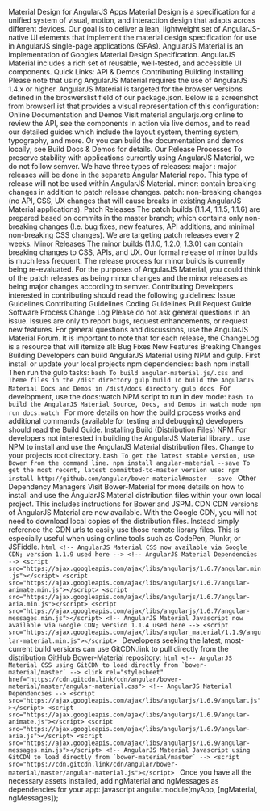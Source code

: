 Material Design for AngularJS Apps Material Design is a specification for a unified system of visual, motion, and interaction design that adapts across different devices. Our goal is to deliver a lean, lightweight set of AngularJS-native UI elements that implement the material design specification for use in AngularJS single-page applications (SPAs). AngularJS Material is an implementation of Googles Material Design Specification. AngularJS Material includes a rich set of reusable, well-tested, and accessible UI components. Quick Links: API & Demos Contributing Building Installing Please note that using AngularJS Material requires the use of AngularJS 1.4.x or higher. AngularJS Material is targeted for the browser versions defined in the broswerslist field of our package.json. Below is a screenshot from browserl.ist that provides a visual representation of this configuration: Online Documentation and Demos Visit material.angularjs.org online to review the API, see the components in action via live demos, and to read our detailed guides which include the layout system, theming system, typography, and more. Or you can build the documentation and demos locally; see Build Docs & Demos for details. Our Release Processes To preserve stability with applications currently using AngularJS Material, we do not follow semver. We have three types of releases: major : major releases will be done in the separate Angular Material repo. This type of release will not be used within AngularJS Material. minor: contain breaking changes in addition to patch release changes. patch: non-breaking changes (no API, CSS, UX changes that will cause breaks in existing AngularJS Material applications). Patch Releases The patch builds (1.1.4, 1.1.5, 1.1.6) are prepared based on commits in the master branch; which contains only non-breaking changes (I.e. bug fixes, new features, API additions, and minimal non-breaking CSS changes). We are targeting patch releases every 2 weeks. Minor Releases The minor builds (1.1.0, 1.2.0, 1.3.0) can contain breaking changes to CSS, APIs, and UX. Our formal release of minor builds is much less frequent. The release process for minor builds is currently being re-evaluated. For the purposes of AngularJS Material, you could think of the patch releases as being minor changes and the minor releases as being major changes according to semver. Contributing Developers interested in contributing should read the following guidelines: Issue Guidelines Contributing Guidelines Coding Guidelines Pull Request Guide Software Process Change Log Please do not ask general questions in an issue. Issues are only to report bugs, request enhancements, or request new features. For general questions and discussions, use the AngularJS Material Forum. It is important to note that for each release, the ChangeLog is a resource that will itemize all: Bug Fixes New Features Breaking Changes Building Developers can build AngularJS Material using NPM and gulp. First install or update your local projects npm dependencies: bash npm install Then run the gulp tasks: ```bash To build angular-material.js/.css and Theme files in the /dist directory gulp build To build the AngularJS Material Docs and Demos in /dist/docs directory gulp docs ``` For development, use the docs:watch NPM script to run in dev mode: ```bash To build the AngularJS Material Source, Docs, and Demos in watch mode npm run docs:watch ``` For more details on how the build process works and additional commands (available for testing and debugging) developers should read the Build Guide. Installing Build (Distribution Files) NPM For developers not interested in building the AngularJS Material library... use NPM to install and use the AngularJS Material distribution files. Change to your projects root directory. ```bash To get the latest stable version, use Bower from the command line. npm install angular-material --save To get the most recent, latest committed-to-master version use: npm install http://github.com/angular/bower-material#master --save ``` Other Dependency Managers Visit Bower-Material for more details on how to install and use the AngularJS Material distribution files within your own local project. This includes instructions for Bower and JSPM. CDN CDN versions of AngularJS Material are now available. With the Google CDN, you will not need to download local copies of the distribution files. Instead simply reference the CDN urls to easily use those remote library files. This is especially useful when using online tools such as CodePen, Plunkr, or JSFiddle. ```html <!-- AngularJS Material CSS now available via Google CDN; version 1.1.9 used here --> <!-- AngularJS Material Dependencies --> <script src="https://ajax.googleapis.com/ajax/libs/angularjs/1.6.7/angular.min.js"></script> <script src="https://ajax.googleapis.com/ajax/libs/angularjs/1.6.7/angular-animate.min.js"></script> <script src="https://ajax.googleapis.com/ajax/libs/angularjs/1.6.7/angular-aria.min.js"></script> <script src="https://ajax.googleapis.com/ajax/libs/angularjs/1.6.7/angular-messages.min.js"></script> <!-- AngularJS Material Javascript now available via Google CDN; version 1.1.4 used here --> <script src="https://ajax.googleapis.com/ajax/libs/angular_material/1.1.9/angular-material.min.js"></script> ``` Developers seeking the latest, most-current build versions can use GitCDN.link to pull directly from the distribution GitHub Bower-Material repository: ```html <!-- AngularJS Material CSS using GitCDN to load directly from `bower-material/master` --> <link rel="stylesheet" href="https://cdn.gitcdn.link/cdn/angular/bower-material/master/angular-material.css"> <!-- AngularJS Material Dependencies --> <script src="https://ajax.googleapis.com/ajax/libs/angularjs/1.6.9/angular.js"></script> <script src="https://ajax.googleapis.com/ajax/libs/angularjs/1.6.9/angular-animate.js"></script> <script src="https://ajax.googleapis.com/ajax/libs/angularjs/1.6.9/angular-aria.js"></script> <script src="https://ajax.googleapis.com/ajax/libs/angularjs/1.6.9/angular-messages.min.js"></script> <!-- AngularJS Material Javascript using GitCDN to load directly from `bower-material/master` --> <script src="https://cdn.gitcdn.link/cdn/angular/bower-material/master/angular-material.js"></script> ``` Once you have all the necessary assets installed, add ngMaterial and ngMessages as dependencies for your app: javascript angular.module(myApp, [ngMaterial, ngMessages]);